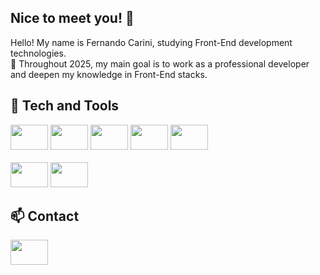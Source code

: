 ## Nice to meet you! 👋

Hello! My name is Fernando Carini, studying Front-End development technologies.<br>
🌟 Throughout 2025, my main goal is to work as a professional developer and deepen my knowledge in Front-End stacks.

## 👾 Tech and Tools
<div>
    <img src="https://cdn.jsdelivr.net/gh/devicons/devicon@latest/icons/html5/html5-original.svg" style="width: 60px; height: 40px"/>
    <img src="https://cdn.jsdelivr.net/gh/devicons/devicon@latest/icons/css3/css3-original.svg" style="width: 60px; height: 40px"/>
    <img src="https://cdn.jsdelivr.net/gh/devicons/devicon@latest/icons/javascript/javascript-original.svg" style="width: 60px; height: 40px"/>
    <img src="https://cdn.jsdelivr.net/gh/devicons/devicon@latest/icons/typescript/typescript-original.svg" style="width: 60px; height: 40px"/>
    <img src="https://cdn.jsdelivr.net/gh/devicons/devicon@latest/icons/react/react-original.svg" style="width: 60px; height: 40px"/>
</div><br>

<div>
    <img src="https://cdn.jsdelivr.net/gh/devicons/devicon@latest/icons/mysql/mysql-original.svg" style="width: 60px; height: 40px"/>
    <img src="https://cdn.jsdelivr.net/gh/devicons/devicon@latest/icons/jest/jest-plain.svg" style="width: 60px; height: 40px"/>
</div>
          
## 📫 Contact
<a href="[Linkedin](https://www.linkedin.com/in/fscarini/)">
    <img src="https://cdn.jsdelivr.net/gh/devicons/devicon@latest/icons/linkedin/linkedin-original.svg" style="width: 60px; height: 40px"/>
</a>
